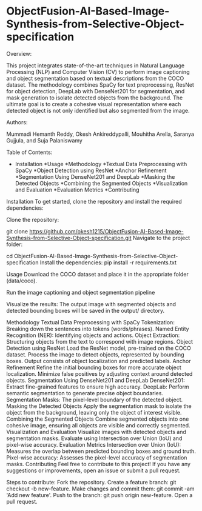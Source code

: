 # ObjectFusion-AI-Based-Image-Synthesis-from-Selective-Object-specification
Overview:

This project integrates state-of-the-art techniques in Natural Language Processing (NLP) and Computer Vision (CV) to perform image captioning and object segmentation based on textual descriptions from the COCO dataset. The methodology combines SpaCy for text preprocessing, ResNet for object detection, DeepLab with DenseNet201 for segmentation, and mask generation to isolate detected objects from the background. The ultimate goal is to create a cohesive visual representation where each detected object is not only identified but also segmented from the image.

Authors:

Mummadi Hemanth Reddy,
Okesh Ankireddypalli,
Mouhitha Arella,
Saranya Gujjula, and
Suja Palaniswamy


Table of Contents:

* Installation
*Usage
*Methodology
*Textual Data Preprocessing with SpaCy
*Object Detection using ResNet
*Anchor Refinement
*Segmentation Using DenseNet201 and DeepLab
*Masking the Detected Objects
*Combining the Segmented Objects
*Visualization and Evaluation
*Evaluation Metrics
*Contributing

Installation
To get started, clone the repository and install the required dependencies:

Clone the repository:

git clone https://github.com/okesh1215/ObjectFusion-AI-Based-Image-Synthesis-from-Selective-Object-specification.git
Navigate to the project folder:


cd ObjectFusion-AI-Based-Image-Synthesis-from-Selective-Object-specification
Install the dependencies:
pip install -r requirements.txt

Usage
Download the COCO dataset and place it in the appropriate folder (data/coco).

Run the image captioning and object segmentation pipeline

Visualize the results: The output image with segmented objects and detected bounding boxes will be saved in the output/ directory.

Methodology
Textual Data Preprocessing with SpaCy
Tokenization: Breaking down the sentences into tokens (words/phrases).
Named Entity Recognition (NER): Identifying objects and actions.
Object Extraction: Structuring objects from the text to correspond with image regions.
Object Detection using ResNet
Load the ResNet model, pre-trained on the COCO dataset.
Process the image to detect objects, represented by bounding boxes.
Output consists of object localization and predicted labels.
Anchor Refinement
Refine the initial bounding boxes for more accurate object localization.
Minimize false positives by adjusting context around detected objects.
Segmentation Using DenseNet201 and DeepLab
DenseNet201: Extract fine-grained features to ensure high accuracy.
DeepLab: Perform semantic segmentation to generate precise object boundaries.
Segmentation Masks: The pixel-level boundary of the detected object.
Masking the Detected Objects
Apply the segmentation mask to isolate the object from the background, leaving only the object of interest visible.
Combining the Segmented Objects
Combine segmented objects into one cohesive image, ensuring all objects are visible and correctly segmented.
Visualization and Evaluation
Visualize images with detected objects and segmentation masks.
Evaluate using Intersection over Union (IoU) and pixel-wise accuracy.
Evaluation Metrics
Intersection over Union (IoU): Measures the overlap between predicted bounding boxes and ground truth.
Pixel-wise accuracy: Assesses the pixel-level accuracy of segmentation masks.
Contributing
Feel free to contribute to this project! If you have any suggestions or improvements, open an issue or submit a pull request.

Steps to contribute:
Fork the repository.
Create a feature branch: git checkout -b new-feature.
Make changes and commit them: git commit -am 'Add new feature'.
Push to the branch: git push origin new-feature.
Open a pull request.
